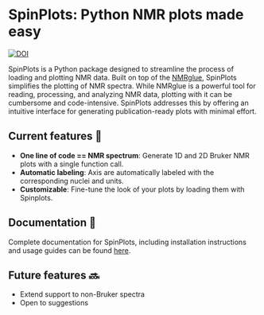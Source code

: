 # SpinPlots: Python NMR plots made easy

[![DOI](https://zenodo.org/badge/782205685.svg)](https://doi.org/10.5281/zenodo.14041925)

SpinPlots is a Python package designed to streamline the process of loading and plotting NMR data. Built on top of the [NMRglue](https://www.nmrglue.com/), SpinPlots simplifies the plotting of NMR spectra. While NMRglue is a powerful tool for reading, processing, and analyzing NMR data, plotting with it can be cumbersome and code-intensive. SpinPlots addresses this by offering an intuitive interface for generating publication-ready plots with minimal effort.

## Current features 🤌
- **One line of code == NMR spectrum**: Generate 1D and 2D Bruker NMR plots with a single function call.
- **Automatic labeling**: Axis are automatically labeled with the corresponding nuclei and units.
- **Customizable**: Fine-tune the look of your plots by loading them with Spinplots.

## Documentation 📖

Complete documentation for SpinPlots, including installation instructions and usage guides can be found [here](https://carlosbornes.github.io/spinplots/).

## Future features 🔜
- Extend support to non-Bruker spectra
- Open to suggestions

